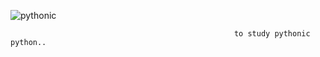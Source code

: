 ![pythonic](https://user-images.githubusercontent.com/69073112/123625477-bfae9000-d84a-11eb-8c50-d20a6933ab15.PNG)

                                                      to study pythonic python..
